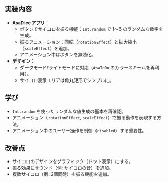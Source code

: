 ## 実装内容
- **AsaDice アプリ**：
  - ボタンでサイコロを振る機能：`Int.random` で 1〜6 のランダムな数字を生成。
  - 振るアニメーション：回転（`rotationEffect`）と拡大縮小（`scaleEffect`）を追加。
  - アニメーション中はボタンを無効化。
- **デザイン**：
  - ダークモード/ライトモードに対応（`AsaToDo` のカラースキームを再利用）。
  - サイコロ表示エリアは角丸矩形でシンプルに。

## 学び
- `Int.random` を使ったランダムな値生成の基本を再確認。
- アニメーション（`rotationEffect`, `scaleEffect`）で振る動作を表現する方法。
- アニメーション中のユーザー操作を制御（`disabled`）する重要性。

## 改善点
- サイコロのデザインをグラフィック（ドット表示）にする。
- 振る効果にサウンド（例: サイコロの音）を追加。
- 複数サイコロ（例: 2個同時）を振る機能を追加。